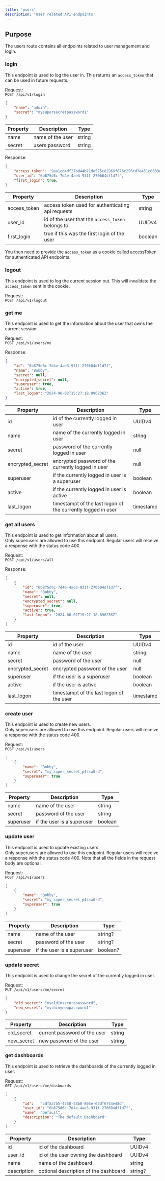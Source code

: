 ```yaml
---
title: 'users'
description: 'User related API endpoints'
---
```


## Purpose

The users route contains all endpoints related to user management and login.

### login

This endpoint is used to log the user in. This returns an `access_token` that can be used in future requests.  

Request:  
`POST /api/v1/login`
```json
{
	"name": "admin",
	"secret": "mysupersecretpassword1"
}
```

| Property 		| Description 			| Type		|
| ----------- | ----------------- | ------- |
| name 				| name of the user	| string	|
| secret 			| users password		| string	|

Response:
```json
{
	"access_token": "9aa1cd4df27bd44b71de575c82968f876c296cd7e451c8633ebd8c64b0dfffaabcdd13891fa1b0c7a8ead6690e9fdfb422a636e5a282727936465db8641ba8bf",
	"user_id": "6b875d6c-7d4e-4ae3-931f-270604df1d7f",
	"first_login": true,
}
```

| Property 			| Description 																			| Type		|
| ------------	| ------------------------------------------------- | -------	|
| access_token	| access token used for authenticating api requests	| string	|
| user_id 			| id of the user that the `access_token` belongs to	| UUIDv4	|
| first_login		| true if this was the first login of the user			| boolean	|

You then need to provide the `access_token` as a cookie called accessToken for authenticated API endpoints.


### logout

This endpoint is used to log the current session out. This will invalidate the `access_token` sent in the cookie.

Request:  
`POST /api/v1/logout`


### get me

This endpoint is used to get the information about the user that owns the current session.

Request:  
`POST /api/v1/users/me`

Response:
```json
{
	"id": "6b875d6c-7d4e-4ae3-931f-270604df1d7f",
	"name": "Bobby",
	"secret": null,
	"encrypted_secret": null,
	"superuser": true,
	"active": true,
	"last_logon": "2024-06-02T15:27:18.896236Z"
}
```

| Property		 			| Description 																									| Type			|
| ----------------	| ------------------------------------------------------------- | ---------	|
| id								| id of the currently logged in user														| UUIDv4		|
| name							| name of the currently logged in user													| string		|
| secret						| password of the currently logged in user											| null			|
| encrypted_secret	| encrypted password of the currently logged in user						| null			|
|	superuser					| if the currently logged in user is a superuser								| boolean		|
|	active						| if the currently logged in user is active											| boolean		|
| last_logon				| timestampt of the last logon of the currently logged in user	| timestamp	|


### get all users

This endpoint is used to get information about all users.  
Only superusers are allowed to use this endpoint. Regular users will receive a response with the status code 400.  

Request:  
`POST /api/v1/users/all`

Response:
```json
[
	{
		"id": "6b875d6c-7d4e-4ae3-931f-270604df1d7f",
		"name": "Bobby",
		"secret": null,
		"encrypted_secret": null,
		"superuser": true,
		"active": true,
		"last_logon": "2024-06-02T15:27:18.896236Z"
	}
]
```

| Property		 			| Description 															| Type			|
| ----------------	| ----------------------------------------- | ---------	|
| id								| id of the user														| UUIDv4		|
| name							| name of the user													| string		|
| secret						| password of the user											| null			|
| encrypted_secret	| encrypted password of the user						| null			|
|	superuser					| if the user is a superuser								| boolean		|
|	active						| if the user is active											| boolean		|
| last_logon				| timestampt of the last logon of the user	| timestamp	|


### create user

This endpoint is used to create new users.  
Only superusers are allowed to use this endpoint. Regular users will receive a response with the status code 400. 

Request:  
`POST /api/v1/users`
```json
[
	{
		"name": "Bobby",
		"secret": "my_super_secret_p4ssw0rd",
		"superuser": true
	}
]
```

| Property		 			| Description 															| Type			|
| ----------------	| ----------------------------------------- | ---------	|
| name							| name of the user													| string		|
| secret						| password of the user											| string		|
|	superuser					| if the user is a superuser								| boolean		|


### update user

This endpoint is used to update existing users.  
Only superusers are allowed to use this endpoint. Regular users will receive a response with the status code 400. 
Note that all the fields in the request body are optional.

Request:  
`POST /api/v1/users`
```json
[
	{
		"name": "Bobby",
		"secret": "my_super_secret_p4ssw0rd",
		"superuser": true
	}
]
```

| Property		 			| Description 															| Type			|
| ----------------	| ----------------------------------------- | ---------	|
| name							| name of the user													| string?		|
| secret						| password of the user											| string?		|
|	superuser					| if the user is a superuser								| boolean?	|


### update secret

This endpoint is used to change the secret of the currently logged in user. 

Request:  
`PUT /api/v1/users/me/secret`
```json
{
	"old_secret": "myoldinsecurepassword",
	"new_secret": "myshinynewpassword1"
}
```

| Property		| Description									 | Type		|
| ----------- | ---------------------------- | ------	|
| old_secret	| current password of the user | string	|
| new_secret	| new password of the user		 | string	|


### get dashboards

This endpoint is used to retrieve the dashboards of the currently logged in user. 

Request:  
`GET /api/v1/users/me/dasboards`
```json
[
	{
		"id":	"cdf8a7b5-4758-48b0-806e-63df6744e48d",
		"user_id": "6b875d6c-7d4e-4ae3-931f-270604df1d7f",
		"name": "Default",
		"description": "The default Dashboard"
	}
]
```

| Property		| Description 													| Type		|
| ----------- | ------------------------------------- | -------	|
| id 					| id of the dashboard 									| UUIDv4	|
| user_id 		| id of the user owning the dashboard 	| UUIDv4	|
| name 				| name of the dashboard 								|	string	|
| description | optional description of the dashboard | string?	|
